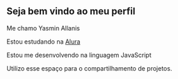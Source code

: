 ## Seja bem vindo ao meu perfil 


Me chamo Yasmin Allanis

Estou estudando na [Alura](https://alura.com.br)

Estou me desenvolvendo na linguagem JavaScript

Utilizo esse espaço para o compartilhamento de projetos.


